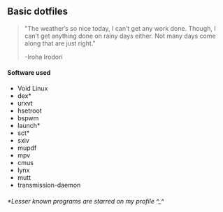 ## Basic dotfiles

> "The weather’s so nice today, I can’t get any work done. Though, I can’t get anything done on rainy days either. Not many days come along that are just right."
> 
> -Iroha Irodori

#### Software used
* Void Linux
* dex*
* urxvt
* hsetroot
* bspwm
* launch*
* sct*
* sxiv
* mupdf
* mpv
* cmus
* lynx
* mutt
* transmission-daemon
###### *Lesser known programs are starred on my profile ^_^
